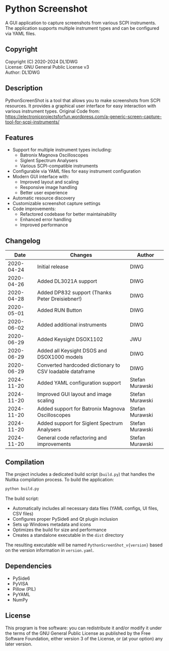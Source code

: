 # Python Screenshot

A GUI application to capture screenshots from various SCPI instruments. The application supports multiple instrument types and can be configured via YAML files.

## Copyright

Copyright (C) 2020-2024 DL1DWG  
License: GNU General Public License v3  
Author: DL1DWG

## Description

PythonScreenShot is a tool that allows you to make screenshots from SCPI resources. It provides a graphical user interface for easy interaction with various instrument types.
Original Code from: https://electronicprojectsforfun.wordpress.com/a-generic-screen-capture-tool-for-scpi-instruments/

## Features

- Support for multiple instrument types including:
  - Batronix Magnova Oscilloscopes
  - Siglent Spectrum Analysers
  - Various SCPI-compatible instruments
- Configurable via YAML files for easy instrument configuration
- Modern GUI interface with:
  - Improved layout and scaling
  - Responsive image handling
  - Better user experience
- Automatic resource discovery
- Customizable screenshot capture settings
- Code improvements:
  - Refactored codebase for better maintainability
  - Enhanced error handling
  - Improved performance

## Changelog

| Date       | Changes                                                       | Author |
|------------|---------------------------------------------------------------|--------|
| 2020-04-24 | Initial release                                               | DIWG   |
| 2020-04-26 | Added DL3021A support                                         | DIWG   |
| 2020-04-28 | Added DP832 support (Thanks Peter Dreisiebner!)               | DIWG   |
| 2020-05-01 | Added RUN Button                                              | DIWG   |
| 2020-06-02 | Added additional instruments                                  | DIWG   |
| 2020-06-29 | Added Keysight DSOX1102                                       | JWU    |
| 2020-06-29 | Added all Keysight DSOS and DSOX1000 models                   | DIWG   |
| 2020-06-29 | Converted hardcoded dictionary to CSV loadable dataframe      | DIWG   |
| 2024-11-20 | Added YAML configuration support                              | Stefan Murawski  |
| 2024-11-20 | Improved GUI layout and image scaling                         | Stefan Murawski  |
| 2024-11-20 | Added support for Batronix Magnova Oscilloscopes              | Stefan Murawski  |
| 2024-11-20 | Added support for Siglent Spectrum Analysers                  | Stefan Murawski  |
| 2024-11-20 | General code refactoring and improvements                     | Stefan Murawski  |

## Compilation

The project includes a dedicated build script (`build.py`) that handles the Nuitka compilation process. To build the application:

```bash
python build.py
```

The build script:
- Automatically includes all necessary data files (YAML configs, UI files, CSV files)
- Configures proper PySide6 and Qt plugin inclusion
- Sets up Windows metadata and icons
- Optimizes the build for size and performance
- Creates a standalone executable in the `dist` directory

The resulting executable will be named `PythonScreenShot_v{version}` based on the version information in `version.yaml`.

## Dependencies

- PySide6
- PyVISA
- Pillow (PIL)
- PyYAML
- NumPy

## License

This program is free software: you can redistribute it and/or modify it under the terms of the GNU General Public License as published by the Free Software Foundation, either version 3 of the License, or (at your option) any later version.
